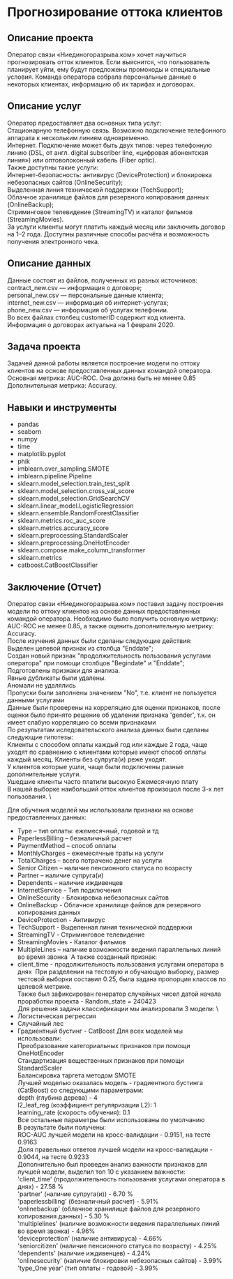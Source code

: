 # Прогнозирование оттока клиентов

## Описание проекта

Оператор связи «Ниединогоразрыва.ком» хочет научиться прогнозировать отток клиентов. Если выяснится, что пользователь планирует уйти, ему будут предложены промокоды и специальные условия. Команда оператора собрала персональные данные о некоторых клиентах, информацию об их тарифах и договорах.

## Описание услуг

Оператор предоставляет два основных типа услуг: \
Стационарную телефонную связь. Возможно подключение телефонного аппарата к нескольким линиям одновременно. \
Интернет. Подключение может быть двух типов: через телефонную линию (DSL, от англ. digital subscriber line, «цифровая абонентская линия») или оптоволоконный кабель (Fiber optic). \
Также доступны такие услуги: \
Интернет-безопасность: антивирус (DeviceProtection) и блокировка небезопасных сайтов (OnlineSecurity); \
Выделенная линия технической поддержки (TechSupport); \
Облачное хранилище файлов для резервного копирования данных (OnlineBackup); \
Стриминговое телевидение (StreamingTV) и каталог фильмов (StreamingMovies). \
За услуги клиенты могут платить каждый месяц или заключить договор на 1–2 года. Доступны различные способы расчёта и возможность получения электронного чека. 

## Описание данных

Данные состоят из файлов, полученных из разных источников: \
contract_new.csv — информация о договоре; \
personal_new.csv — персональные данные клиента; \
internet_new.csv — информация об интернет-услугах; \
phone_new.csv — информация об услугах телефонии. \
Во всех файлах столбец customerID содержит код клиента. \
Информация о договорах актуальна на 1 февраля 2020. 

## Задача проекта

Задачей данной работы является построение модели по оттоку клиентов на основе предоставленных данных командой оператора. \
Основная метрика: AUC-ROC. Она должна быть не менее 0.85 \
Дополнительная метрика: Accuracy.

## Навыки и инструменты

* pandas
* seaborn
* numpy
* time
* matplotlib.pyplot
* phik
* imblearn.over_sampling.SMOTE
* imblearn.pipeline.Pipeline
* sklearn.model_selection.train_test_split
* sklearn.model_selection.cross_val_score
* sklearn.model_selection.GridSearchCV
* sklearn.linear_model.LogisticRegression
* sklearn.ensemble.RandomForestClassifier
* sklearn.metrics.roc_auc_score
* sklearn.metrics.accuracy_score
* sklearn.preprocessing.StandardScaler
* sklearn.preprocessing.OneHotEncoder
* sklearn.compose.make_column_transformer
* sklearn.metrics
* catboost.CatBoostClassifier


## Заключение (Отчет)

Оператор связи «Ниединогоразрыва.ком» поставил задачу построения модели по оттоку клиентов на основе данных предоставленных командой оператора. Необходимо было получить основную метрику: AUC-ROC не менее 0.85, а также оценить дополнительную метрику: Accuracy. \
После изучения данных были сделаны следующие действия: \
Выделен целевой признак из столбца "Enddate"; \
Создан новый признак "продолжительность пользования услугами оператора" при помощи столбцов "Begindate" и "Enddate"; \
Подготовлены признаки для анализа. \
Явные дубликаты были удалены. \
Аномали не удалялись \
Пропуски были заполнены значением "No", т.е. клиент не пользуется данными услугами \
Данные были проверены на корреляцию для оценки признаков, после оценки было принято решение об удалении признака 'gender', т.к. он имеет слабую корреляцию со всеми признаками \
По результатам иследовательского анализа данных были сделаны следующие гипотезы: \
Клиенты с способом оплаты каждый год или каждые 2 года, чаще уходят по сравнению с клиентами которые имеют способ оплаты каждый месяц.
Клиенты без супруга(и) реже уходят. \
У клиентов которые ушли, чаще были подключены разные дополнительные услуги. \
Ушедшие клиенты часто платили высокую Ежемесячную плату \
В нашей выборке наибольший отток клиентов произошол после 3-х лет пользования. \

Для обучения моделей мы использовали признаки на основе предоставленных данных:
​
* Type – тип оплаты: ежемесячный, годовой и тд
* PaperlessBilling – безналичный расчет 
* PaymentMethod – способ оплаты 
* MonthlyCharges – ежемесячные траты на услуги 
* TotalCharges – всего потрачено денег на услуги 
* Senior Citizen – наличие пенсионного статуса по возрасту 
* Partner – наличие супруга(и) 
* Dependents – наличие иждивенцев 
* InternetService - Тип подключения 
* OnlineSecurity - Блокировка небезопасных сайтов
* OnlineBackup - Облачное хранилище файлов для резервного копирования данных
* DeviceProtection  - Антивирус
* TechSupport - Выделенная линия технической поддержки
* StreamingTV - Стриминговое телевидение
* StreamingMovies - Каталог фильмов
* MultipleLines – наличие возможности ведения параллельных линий во время звонка
​
А также созданный признак:
​
* client_time - продолжительность пользования услугами оператора в днях
​
При разделении на тестовую и обучающую выборку, размер тестовой выборки составил 0.25, была задана пропорция классов по целевой метрике. \
Также был зафиксирован генератор случайных чисел датой начала проработки проекта - Random_state = 240423 \
Для решения задачи классификации мы анализровали 3 модели: \
* Логистическая регрессия
* Cлучайный лес
* Градиентный бустинг - CatBoost
Для всех моделей мы использовали: \
Преобразование категориальных признаков при помощи OneHotEncoder \
Cтандартизация вещественных признаков при помощи StandardScaler \
Балансировка таргета методом SMOTE \
Лучшей моделью оказалась модель - градиентного бустинга (CatBoost) со следующими параметрами: \
depth (глубина дерева) - 4 \
l2_leaf_reg (коэффициент регуляризации L2): 1 \
learning_rate (скорость обучения): 0.1 \
Все остальные параметры были использованы по умолчанию \
В результате были получены: \
ROC-AUC лучшей модели на кросс-валидации - 0.9151, на тесте 0.9163 \
Доля правельных ответов лучшей модели на кросс-валидации - 0.9044, на тесте 0.9233 \
Дополнительно был проведен анализ важности признаков для лучшей модели, выделил топ 10 с указанием важности: \
'client_time' (продолжительность пользования услугами оператора в днях) - 27.58 % \
'partner' (наличие супруга(и)) - 6.70 % \
'paperlessbilling' (безналичный расчет) - 5.91% \
'onlinebackup' (облачное хранилище файлов для резервного копирования данных) - 5.30 % \
'multiplelines' (наличие возможности ведения параллельных линий во время звонка) - 4.96% \
'deviceprotection' (наличие антивируса) - 4.66% \
'seniorcitizen' (наличие пенсионного статуса по возрасту) - 4.25% \
'dependents' (наличие иждивенцев) - 4.24% \
'onlinesecurity' (наличие блокировки небезопасных сайтов) - 3.99% \
'type_One year' (тип оплаты - годовой) - 3.99% 
